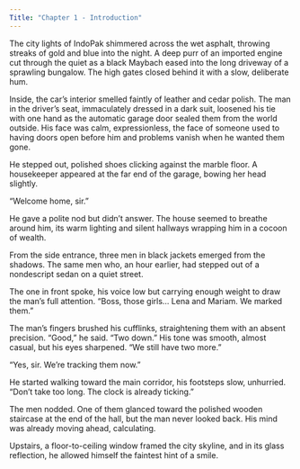 ```yaml
---
Title: "Chapter 1 - Introduction"
---
```


The city lights of IndoPak shimmered across the wet asphalt, throwing streaks of gold and blue into the night. A deep purr of an imported engine cut through the quiet as a black Maybach eased into the long driveway of a sprawling bungalow. The high gates closed behind it with a slow, deliberate hum.

Inside, the car’s interior smelled faintly of leather and cedar polish. The man in the driver’s seat, immaculately dressed in a dark suit, loosened his tie with one hand as the automatic garage door sealed them from the world outside. His face was calm, expressionless, the face of someone used to having doors open before him and problems vanish when he wanted them gone.

He stepped out, polished shoes clicking against the marble floor. A housekeeper appeared at the far end of the garage, bowing her head slightly.

“Welcome home, sir.”

He gave a polite nod but didn’t answer. The house seemed to breathe around him, its warm lighting and silent hallways wrapping him in a cocoon of wealth.

From the side entrance, three men in black jackets emerged from the shadows. The same men who, an hour earlier, had stepped out of a nondescript sedan on a quiet street.

The one in front spoke, his voice low but carrying enough weight to draw the man’s full attention.
“Boss, those girls… Lena and Mariam. We marked them.”

The man’s fingers brushed his cufflinks, straightening them with an absent precision. “Good,” he said. “Two down.” His tone was smooth, almost casual, but his eyes sharpened. “We still have two more.”

“Yes, sir. We’re tracking them now.”

He started walking toward the main corridor, his footsteps slow, unhurried. “Don’t take too long. The clock is already ticking.”

The men nodded. One of them glanced toward the polished wooden staircase at the end of the hall, but the man never looked back. His mind was already moving ahead, calculating.

Upstairs, a floor-to-ceiling window framed the city skyline, and in its glass reflection, he allowed himself the faintest hint of a smile.